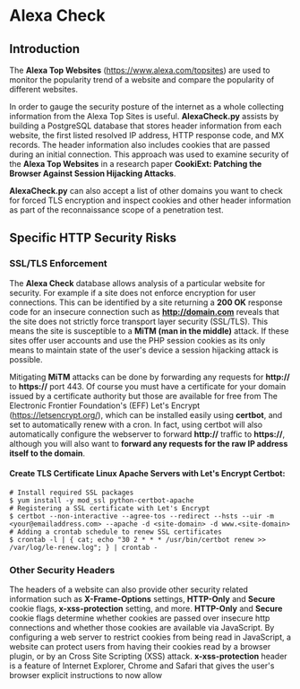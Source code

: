 # Alexa Check

## Introduction

The **Alexa Top Websites** (https://www.alexa.com/topsites) are used to monitor the popularity trend of a website and compare the popularity of different websites.

In order to gauge the security posture of the internet as a whole collecting information from the Alexa Top Sites is useful. **AlexaCheck.py** assists by building a PostgreSQL database that stores header information from each website, the first listed resolved IP address, HTTP response code, and MX records.  The header information also includes cookies that are passed during an initial connection. This approach was used to examine security of the **Alexa Top Websites** in a research paper **CookiExt: Patching the Browser Against Session Hijacking Attacks**.

**AlexaCheck.py** can also accept a list of other domains you want to check for forced TLS encryption and inspect cookies and other header information as part of the reconnaissance scope of a penetration test.

## Specific HTTP Security Risks

### SSL/TLS Enforcement

The **Alexa Check** database allows analysis of a particular website for security.  For example if a site does not enforce encryption for user connections.  This can be identified by a site returning a **200 OK** response code for an insecure connection such as **http://domain.com** reveals that the site does not strictly force transport layer security (SSL/TLS).  This means the site is susceptible to a **MiTM (man in the middle)** attack.  If these sites offer user accounts and use the PHP session cookies as its only means to maintain state of the user's device a session hijacking attack is possible.

Mitigating **MiTM** attacks can be done by forwarding any requests for **http://** to **https://** port 443.  Of course you must have a certificate for your domain issued by a certificate authority but those are available for free from The Electronic Frontier Foundation's (EFF) Let's Encrypt (https://letsencrypt.org/), which can be installed easily using **certbot**, and set to automatically renew with a cron.  In fact, using certbot will also automatically configure the webserver to forward **http://** traffic to **https://**, although you will also want to **forward any requests for the raw IP address itself to the domain**.

#### Create TLS Certificate Linux Apache Servers with Let's Encrypt Certbot:

    # Install required SSL packages
    $ yum install -y mod_ssl python-certbot-apache
    # Registering a SSL certificate with Let's Encrypt
    $ certbot --non-interactive --agree-tos --redirect --hsts --uir -m <your@emailaddress.com> --apache -d <site-domain> -d www.<site-domain>
    # Adding a crontab schedule to renew SSL certificates
    $ crontab -l | { cat; echo "30 2 * * * /usr/bin/certbot renew >> /var/log/le-renew.log"; } | crontab -

### Other Security Headers

The headers of a website can also provide other security related information such as **X-Frame-Options** settings, **HTTP-Only** and **Secure** cookie flags, **x-xss-protection** setting, and more. **HTTP-Only** and **Secure** cookie flags determine whether cookies are passed over insecure http connections and whether those cookies are available via JavaScript.  By configuring a web server to restrict cookies from being read in JavaScript, a website can protect users from having their cookies read by a browser plugin, or by an Cross Site Scripting (XSS) attack.  **x-xss-protection** header is a feature of Internet Explorer, Chrome and Safari that gives the user's browser explicit instructions to now allow <script> tags in any of its URLS.  This adds some protection to XSS attacks that target the URL, mitigating any inability to handle XSS on the server side.  There are even more security headers, and if you want to know more I suggest checking out **Scott Helme's** informative website (https://scotthelme.co.uk) because he seems to be the most knowledgable person on the internet regarding security headers.

#### Example of a HTTP Header with Some Security Headers Set

    $ curl -I https://www.google.com
    HTTP/2 200
    content-type: text/html; charset=ISO-8859-1
    p3p: CP="This is not a P3P policy! See g.co/p3phelp for more info."
    date: Thu, 13 May 2021 23:48:12 GMT
    server: gws
    x-xss-protection: 0
    x-frame-options: SAMEORIGIN
    expires: Thu, 13 May 2021 23:48:12 GMT
    cache-control: private
    set-cookie: 1P_JAR=2021-05-13-23; expires=Sat, 12-Jun-2021 23:48:12 GMT; path=/; domain=.google.com; Secure
    set-cookie: NID=215=GRtLi_uc0VMP7gUNDOpZJ6F_45N5iia4_CQUZJ-39YSAK7bBVgYU2g-a9Y0Z_UVeJhqHUHdfKqQqsrxutjwhxMdg9xws6i2d6TLH0dbsXsc1iUUKHrPYxhf5PK66KY_t6N6cV5Vfbl9S-AqDqpIOZLe2yvG4hdf70PonocviYOk; expires=Fri, 12-Nov-2021 23:48:12 GMT; path=/; domain=.google.com; HttpOnly
    alt-svc: h3-29=":443"; ma=2592000,h3-T051=":443"; ma=2592000,h3-Q050=":443"; ma=2592000,h3-Q046=":443"; ma=2592000,h3-Q043=":443"; ma=2592000,quic=":443"; ma=2592000; v="46,43"

**References**

[1] The HTTPS-Only Standard
https://https.cio.gov/

[2] How widely used are security based HTTP response headers?
https://scotthelme.co.uk/how-widely-used-are-security-based-http-response-headers/

[3] Hardening your HTTP response headers
https://scotthelme.co.uk/hardening-your-http-response-headers/

[4] Want to Encrypt All The Things? Firefox has you covered with HTTPS-Only Mode!
https://scotthelme.co.uk/tag/https-only-mode/

[5] Security Headers Updates
https://scotthelme.co.uk/security-headers-updates/

[6] CookiExt: Patching the Browser Against Session Hijacking Attacks, Journal of Computer Security (2015)
